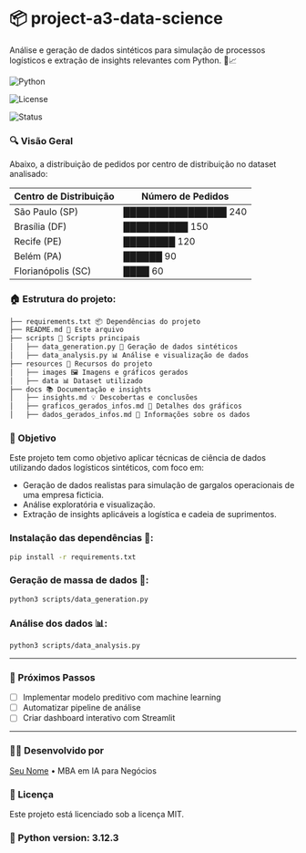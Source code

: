 # 📦 project-a3-data-science

Análise e geração de dados sintéticos para simulação de processos logísticos e extração de insights relevantes com Python. 🚛📈

![Python](https://img.shields.io/badge/Python-3.12.3-blue?logo=python) 

![License](https://img.shields.io/badge/license-MIT-green) 

![Status](https://img.shields.io/badge/status-em%20desenvolvimento-yellow) 

### 🔍 Visão Geral

Abaixo, a distribuição de pedidos por centro de distribuição no dataset analisado:

Centro de Distribuição   | Número de Pedidos
------------------------ | -----------------
São Paulo (SP)           | ████████████████ 240
Brasília (DF)            | ██████████        150
Recife (PE)              | ████████          120
Belém (PA)               | ██████             90
Florianópolis (SC)       | ████               60


### 🏠 Estrutura do projeto:

```bash
├── requirements.txt 📦 Dependências do projeto
├── README.md 📝 Este arquivo
├── scripts 🧠 Scripts principais
│   ├── data_generation.py 🔄 Geração de dados sintéticos
│   ├── data_analysis.py 📊 Análise e visualização de dados
├── resources 📁 Recursos do projeto
│   ├── images 🖼️ Imagens e gráficos gerados
│   ├── data 📊 Dataset utilizado
├── docs 📚 Documentação e insights
│   ├── insights.md 💡 Descobertas e conclusões
│   ├── graficos_gerados_infos.md 🧾 Detalhes dos gráficos
│   ├── dados_gerados_infos.md 📄 Informações sobre os dados
```
### 🎯 Objetivo

Este projeto tem como objetivo aplicar técnicas de ciência de dados utilizando dados logísticos sintéticos, com foco em:

- Geração de dados realistas para simulação de gargalos operacionais de uma empresa ficticia.
- Análise exploratória e visualização.
- Extração de insights aplicáveis a logística e cadeia de suprimentos.

### Instalação das dependências 📖:

```sh
pip install -r requirements.txt
```

### Geração de massa de dados 🎲:

```sh
python3 scripts/data_generation.py
```

### Análise dos dados 📊:

```sh
python3 scripts/data_analysis.py
```
---
### 📌 Próximos Passos

- [ ] Implementar modelo preditivo com machine learning
- [ ] Automatizar pipeline de análise
- [ ] Criar dashboard interativo com Streamlit

---
### 👨‍💻 Desenvolvido por

[Seu Nome](https://github.com/seuusuario) • MBA em IA para Negócios

### 📄 Licença

Este projeto está licenciado sob a licença MIT.

### 🐍 Python version: 3.12.3
